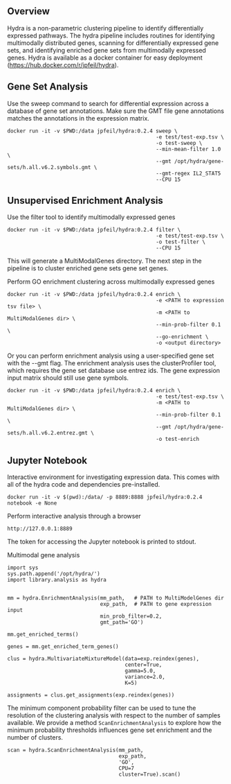 ## Overview

Hydra is a non-parametric clustering pipeline to identify 
differentially expressed pathways. The hydra pipeline includes 
routines for identifying multimodally distributed genes, scanning for 
differentially expressed gene sets, and identifying enriched gene 
sets from multimodally expressed genes. Hydra is available as a 
docker container for easy deployment (https://hub.docker.com/r/jpfeil/hydra).

## Gene Set Analysis
Use the sweep command to search for differential expression across a database 
of gene set annotations. Make sure the GMT file gene annotations matches the 
annotations in the expression matrix.
```
docker run -it -v $PWD:/data jpfeil/hydra:0.2.4 sweep \
                                                -e test/test-exp.tsv \
                                                -o test-sweep \
                                                --min-mean-filter 1.0 \
                                                --gmt /opt/hydra/gene-sets/h.all.v6.2.symbols.gmt \
                                                --gmt-regex IL2_STAT5
                                                --CPU 15 
```

## Unsupervised Enrichment Analysis
Use the filter tool to identify multimodally expressed genes

```
docker run -it -v $PWD:/data jpfeil/hydra:0.2.4 filter \
                                                -e test/test-exp.tsv \ 
                                                -o test-filter \
                                                --CPU 15 
```
This will generate a MultiModalGenes directory. The next step in the pipeline 
is to cluster enriched gene sets gene set genes.  

Perform GO enrichment clustering across multimodally expressed genes
```
docker run -it -v $PWD:/data jpfeil/hydra:0.2.4 enrich \
                                                -e <PATH to expression tsv file> \
                                                -m <PATH to MultiModalGenes dir> \
                                                --min-prob-filter 0.1 \
                                                --go-enrichment \
                                                -o <output directory> 
```

Or you can perform enrichment analysis using a user-specified gene set with the --gmt flag. The enrichment analysis uses the clusterProfiler tool, which requires the gene set database use entrez ids. The gene expression input matrix should still use gene symbols.
```
docker run -it -v $PWD:/data jpfeil/hydra:0.2.4 enrich \
                                                -e test/test-exp.tsv \
                                                -m <PATH to MultiModalGenes dir> \
                                                --min-prob-filter 0.1 \
                                                --gmt /opt/hydra/gene-sets/h.all.v6.2.entrez.gmt \
                                                -o test-enrich
```

## Jupyter Notebook
Interactive environment for investigating expression data. This comes with all of the 
hydra code and dependencies pre-installed.

```
docker run -it -v $(pwd):/data/ -p 8889:8888 jpfeil/hydra:0.2.4 notebook -e None
```

Perform interactive analysis through a browser
```
http://127.0.0.1:8889
```
The token for accessing the Jupyter notebook is printed to stdout.

Multimodal gene analysis
```
import sys
sys.path.append('/opt/hydra/')
import library.analysis as hydra


mm = hydra.EnrichmentAnalysis(mm_path,   # PATH to MultiModelGenes dir
                              exp_path,  # PATH to gene expression input
                              min_prob_filter=0.2,
                              gmt_path='GO')
                              
mm.get_enriched_terms()

genes = mm.get_enriched_term_genes()

clus = hydra.MultivariateMixtureModel(data=exp.reindex(genes),
                                      center=True,
                                      gamma=5.0,
                                      variance=2.0,
                                      K=5)
                                   
assignments = clus.get_assignments(exp.reindex(genes))
```

The minimum component probability filter can be used to tune 
the resolution of the clustering analysis with respect to the 
number of samples available. We provide a method `ScanEnrichmentAnalysis`
to explore how the minimum probability thresholds influences 
gene set enrichment and the number of clusters.
```
scan = hydra.ScanEnrichmentAnalysis(mm_path, 
                                    exp_path, 
                                    'GO', 
                                    CPU=7
                                    cluster=True).scan()
```
